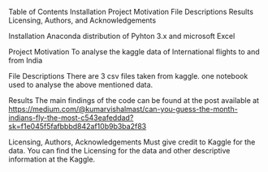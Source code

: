 Table of Contents
     Installation
     Project Motivation
     File Descriptions
     Results
     Licensing, Authors, and Acknowledgements
  
Installation
Anaconda distribution of Pyhton 3.x and microsoft Excel

Project Motivation
To analyse the kaggle data of International flights to and from India

File Descriptions
There are 3 csv files taken from kaggle.
one notebook used to analyse the above mentioned data.


Results
The main findings of the code can be found at the post available at https://medium.com/@kumarvishalmast/can-you-guess-the-month-indians-fly-the-most-c543eafeddad?sk=f1e045f5fafbbbd842af10b9b3ba2f83
  
Licensing, Authors, Acknowledgements
Must give credit to Kaggle for the data. You can find the Licensing for the data and other descriptive information at the Kaggle.
